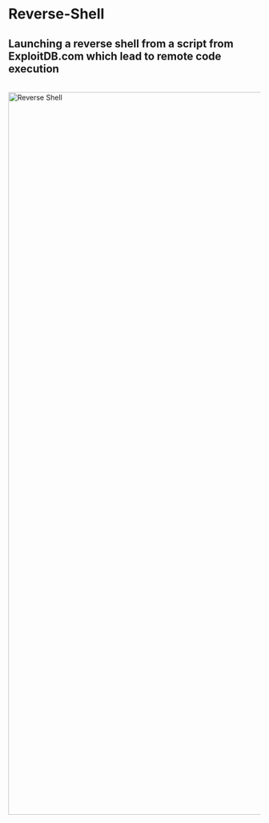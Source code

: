# Reverse-Shell

<h2>Launching a reverse shell from a script from ExploitDB.com which lead to remote code execution</h2>

<br />


<img width="1440" alt="Reverse Shell" src="https://github.com/user-attachments/assets/c645a580-8728-49bd-b7b7-c21a51c9f989">





<!--
 ```diff
- text in red
+ text in green
! text in orange
# text in gray
@@ text in purple (and bold)@@
```
--!>

